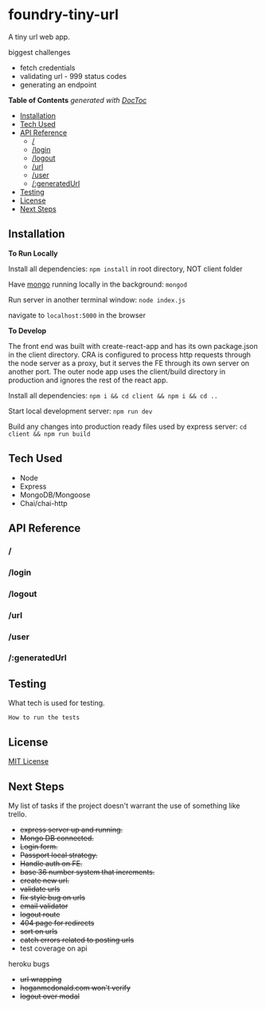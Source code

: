 # foundry-tiny-url

A tiny url web app.

biggest challenges
- fetch credentials
- validating url - 999 status codes
- generating an endpoint

<!-- START doctoc generated TOC please keep comment here to allow auto update -->
<!-- DON'T EDIT THIS SECTION, INSTEAD RE-RUN doctoc TO UPDATE -->
**Table of Contents**  *generated with [DocToc](https://github.com/thlorenz/doctoc)*

- [Installation](#installation)
- [Tech Used](#tech-used)
- [API Reference](#api-reference)
  - [/](#)
  - [/login](#login)
  - [/logout](#logout)
  - [/url](#url)
  - [/user](#user)
  - [/:generatedUrl](#generatedurl)
- [Testing](#testing)
- [License](#license)
- [Next Steps](#next-steps)

<!-- END doctoc generated TOC please keep comment here to allow auto update -->

## Installation

**To Run Locally**

Install all dependencies:
`npm install` in root directory, NOT client folder

Have [mongo](https://docs.mongodb.com/manual/tutorial/install-mongodb-on-os-x/) running locally in the background:
`mongod`

Run server in another terminal window:
`node index.js`

navigate to `localhost:5000` in the browser

**To Develop**

The front end was built with create-react-app and has its own package.json in the client directory. CRA is configured to process http requests through the node server as a proxy, but it serves the FE through its own server on another port. The outer node app uses the client/build directory in production and ignores the rest of the react app.

Install all dependencies:
`npm i && cd client && npm i && cd ..`

Start local development server:
`npm run dev`

Build any changes into production ready files used by express server:
`cd client && npm run build`

## Tech Used

- Node
- Express
- MongoDB/Mongoose
- Chai/chai-http

## API Reference

### /

### /login

### /logout

### /url

### /user

### /:generatedUrl

## Testing

What tech is used for testing.

`How to run the tests`

## License

[MIT License](./LICENSE)

## Next Steps

My list of tasks if the project doesn't warrant the use of something like trello.

- ~~express server up and running.~~
- ~~Mongo DB connected.~~
- ~~Login form.~~
- ~~Passport local strategy.~~
- ~~Handle auth on FE.~~
- ~~base 36 number system that increments.~~
- ~~create new url.~~
- ~~validate urls~~
- ~~fix style bug on urls~~
- ~~email validator~~
- ~~logout route~~
- ~~404 page for redirects~~
- ~~sort on urls~~
- ~~catch errors related to posting urls~~
- test coverage on api

heroku bugs
- ~~url wrapping~~
- ~~hoganmcdonald.com won't verify~~
- ~~logout over modal~~
